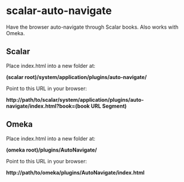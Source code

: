 # scalar-auto-navigate
Have the browser auto-navigate through Scalar books. Also works with Omeka.

## Scalar  
Place index.html into a new folder at:  
  
**(scalar root)/system/application/plugins/auto-navigate/**  

Point to this URL in your browser:  
  
**http://<span></span>path/to/scalar/system/application/plugins/auto-navigate/index.html?book=(book URL Segment)**  
  
## Omeka
Place index.html into a new folder at:  
  
**(omeka root)/plugins/AutoNavigate/**  
  
Point to this URL in your browser:  
  
**http://<span></span>path/to/omeka/plugins/AutoNavigate/index.html**  
